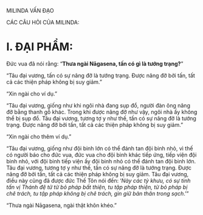 MILINDA VẤN ĐẠO

CÁC CÂU HỎI CỦA MILINDA:

# I. ĐẠI PHẨM:

Đức vua đã nói rằng: “**Thưa ngài Nāgasena, tấn có gì là tướng trạng?**”

“Tâu đại vương, tấn có sự nâng đỡ là tướng trạng. Được nâng đỡ bởi tấn, tất cả các thiện pháp không bị suy giảm.”

“Xin ngài cho ví dụ.”

“Tâu đại vương, giống như khi ngôi nhà đang sụp đổ, người đàn ông nâng đỡ bằng thanh gỗ khác. Trong khi được nâng đỡ như vậy, ngôi nhà ấy không thể bị sụp đổ. Tâu đại vương, tương tợ y như thế, tấn có sự nâng đỡ là tướng trạng. Được nâng đỡ bởi tấn, tất cả các thiện pháp không bị suy giảm.”

“Xin ngài cho thêm ví dụ.”

“Tâu đại vương, giống như đội binh lớn có thể đánh tan đội binh nhỏ, vì thế có người báo cho đức vua, đức vua cho đội binh khác tiếp ứng, tiếp viện đội binh nhỏ, với đội binh tiếp viện ấy đội binh nhỏ có thể đánh tan đội binh lớn. Tâu đại vương, tương tợ y như thế, tấn có sự nâng đỡ là tướng trạng. Được nâng đỡ bởi tấn, tất cả các thiện pháp không bị suy giảm. Tâu đại vương, điều này cũng đã được đức Thế Tôn nói đến: ‘_Này các tỳ khưu, có sự tinh tấn vị Thánh đệ tử từ bỏ pháp bất thiện, tu tập pháp thiện, từ bỏ pháp bị chê trách, tu tập pháp không bị chê trách, gìn giữ bản thân trong sạch_.’”

“Thưa ngài Nāgasena, ngài thật khôn khéo.”
